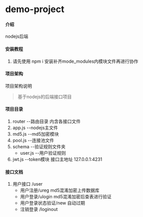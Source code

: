 # demo-project

#### 介绍
nodejs后端

#### 安装教程
1.  请先使用 npm i 安装补齐mode_modules内模块文件再进行协作

#### 项目架构
项目架构说明
> 基于nodejs的后端接口项目

#### 项目目录
1. router --路由目录 内含各接口文件
2. app.js --nodejs主文件
3. md5.js --md5加密模块
4. pool.js --连接池文件
5. schema --验证规则文件夹
    - user.js --用户验证规则
6. jwt.js --token模块
接口主地址 127.0.0.1:4231

#### 接口文档
1. 用户接口 /user
    - 用户注册/ureg   md5混淆加密上传数据库  
    - 用户登录/ulogin   md5混淆加密后查表进行验证
    - 用户登录状态验证/new     自动过期
    - 注销登录 /loginout
